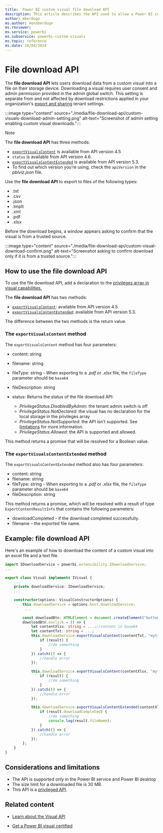 ```yaml
---
title:  Power BI custom visual file download API
description: This article describes the API used to allow a Power BI custom visual to export data to a text, PDF, excel, or other file.
author: mberdugo
ms.author: monaberdugo
ms.reviewer: 
ms.service: powerbi
ms.subservice: powerbi-custom-visuals
ms.topic: reference
ms.date: 10/04/2024
---
```


# File download API

The **file download API** lets users download data from a custom visual into a file on their storage device. Downloading a visual requires user consent and admin permission provided in the admin global switch. This setting is separate from and not affected by download restrictions applied in your organization's [export and sharing](/power-bi/admin/service-admin-portal-export-sharing) tenant settings.

:::image type="content" source="./media/file-download-api/custom-visuals-download-admin-setting.png" alt-text="Screenshot of admin setting enabling custom visual downloads.":::

>[!NOTE]
>The **file download API** has three methods:
>
> * [`exportVisualsContent`](#the-exportvisualscontent-method) is available from API version 4.5
> * `status` is available from API version 4.6.
> * [`exportVisualsContentExtended`](#the-exportvisualscontentextended-method) is available from API version 5.3.
> * To find out which version you’re using, check the `apiVersion` in the *pbiviz.json* file.

Use the **file download API** to export to files of the following types:

* .txt
* .csv
* .json
* .tmplt
* .xml
* .pdf
* .xlsx

Before the download begins, a window appears asking to confirm that the visual is from a trusted source.

:::image type="content" source="./media/file-download-api/custom-visual-download-confirm.png" alt-text="Screenshot asking to confirm download only if it is from a trusted source.":::

## How to use the file download API

To use the file download API, add a declaration to the [privileges array in visual capabilities.](./capabilities.md#define-privileges)

The **file download API** has two methods:

* [`exportVisualsContent`](#the-exportvisualscontent-method): available from API version 4.5
* [`exportVisualsContentExtended`](#the-exportvisualscontentextended-method): available from API version 5.3.

The difference between the two methods is the return value.

### The `exportVisualsContent` method

The `exportVisualsContent` method has four parameters:

* content: string
* filename: string
* fileType: string - When exporting to a *.pdf* or *.xlsx* file, the `fileType` parameter should be `base64`
* fileDescription: string
* status: Returns the status of the file download API:

  * *PrivilegeStatus.DisabledByAdmin*: the tenant admin switch is off
  * *PrivilegeStatus.NotDeclared*: the visual has no declaration for the local storage in the privileges array
  * *PrivilegeStatus.NotSupported*: the API isn't supported. See [limitations](#considerations-and-limitations) for more information.
  * *PrivilegeStatus.Allowed*: the API is supported and allowed.

This method returns a promise that will be resolved for a Boolean value.

### The `exportVisualsContentExtended` method

The `exportVisualsContentExtended` method also has four parameters:

* content: string
* filename: string
* fileType: string - When exporting to a *.pdf* or *.xlsx* file, the `fileType` parameter should be `base64`
* fileDescription: string

This method returns a promise, which will be resolved with a result of type `ExportContentResultInfo` that contains the following parameters:

* downloadCompleted – if the download completed successfully.
* filename – the exported file name.

## Example: file download API

Here's an example of how to download the content of a custom visual into an excel file and a text file.

```typescript
import IDownloadService = powerbi.extensibility.IDownloadService;
...

export class Visual implements IVisual {
    ...
    private downloadService: IDownloadService;
    ...

    constructor(options: VisualConstructorOptions) {
        this.downloadService = options.host.downloadService;
         ...

        const downloadBtn: HTMLElement = document.createElement("button");
        downloadBtn.onclick = () => {
            let contentXlsx: string = ...;//content in base64
            let contentTxt: string = ...;
            this.downloadService.exportVisualsContent(contentTxt, "mytxt.txt", "txt", "txt file").then((result) => {
                if (result) {
                    //do something
                }
            }).catch(() => {
                //handle error
            });

            this.downloadService.exportVisualsContent(contentXlsx, "myfile.xlsx", "base64", "xlsx file").then((result) => {
                if (result) {
                    //do something
                }
            }).catch(() => {
                //handle error
            });

            this.downloadService.exportVisualsContentExtended(contentXlsx, "myfile.xlsx", "base64", "xlsx file").then((result) => {
                if (result.downloadCompleted) {
                    //do something
                    console.log(result.fileName);
                }
            }).catch(() => {
                //handle error
            });
        };
    }
}
```

## Considerations and limitations

* The API is supported only in the Power BI service and Power BI desktop
* The size limit for a downloaded file is 30 MB.
* This API is a [privileged API](./capabilities.md#privileges-define-the-special-permissions-that-your-visual-requires).

## Related content

* [Learn about the Visual API](visual-api.md)

* [Get a Power BI visual certified](power-bi-custom-visuals-certified.md)
